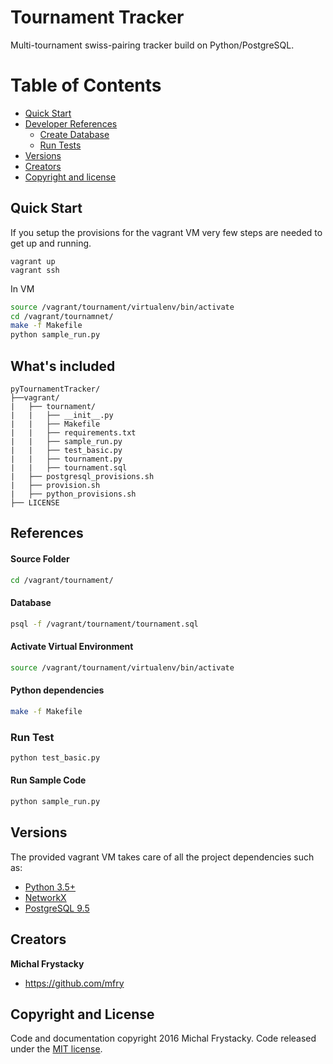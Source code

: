 # Tournament Tracker
Multi-tournament swiss-pairing tracker build on Python/PostgreSQL.
# Table of Contents

*   [Quick Start](#quick-start)
*   [Developer References](#references)
    *   [Create Database](#database)
    *   [Run Tests](#run-test)
*   [Versions](#versions)
*   [Creators](#creators)
*   [Copyright and license](#copyright-and-license)

## Quick Start
If you setup the provisions for the vagrant VM very few steps are needed to get up and running.
```
vagrant up
vagrant ssh  
```
In VM
``` bash
source /vagrant/tournament/virtualenv/bin/activate
cd /vagrant/tournamnet/
make -f Makefile
python sample_run.py    
```

## What's included

```
pyTournamentTracker/
├──vagrant/
|   ├── tournament/
|   |   ├── __init__.py
|   |   ├── Makefile
|   |   ├── requirements.txt
|   |   ├── sample_run.py
|   |   ├── test_basic.py
|   |   ├── tournament.py
|   |   ├── tournament.sql
|   ├── postgresql_provisions.sh
|   ├── provision.sh
|   ├── python_provisions.sh
├── LICENSE
```
## References

#### Source Folder

``` bash
cd /vagrant/tournament/
```

#### Database

``` bash
psql -f /vagrant/tournament/tournament.sql
```

#### Activate Virtual Environment

``` bash
source /vagrant/tournament/virtualenv/bin/activate
```

#### Python dependencies

``` bash
make -f Makefile
```

### Run Test
```bash
python test_basic.py
```

#### Run Sample Code
```bash
python sample_run.py
```

## Versions
The provided vagrant VM takes care of all the project dependencies such as:
*   [Python 3.5+](https://docs.python.org/3/whatsnew/3.5.html)
  * [NetworkX](http://networkx.github.io/)
*   [PostgreSQL 9.5](https://wiki.postgresql.org/wiki/What's_new_in_PostgreSQL_9.5)

## Creators

**Michal Frystacky**

* <https://github.com/mfry>

## Copyright and License
Code and documentation copyright 2016 Michal Frystacky. Code released under the [MIT license](https://github.com/MFry/pyTournamentTracker/blob/master/LICENSE).

